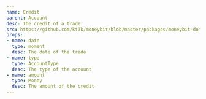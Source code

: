 ```yaml
---
name: Credit
parent: Account
desc: The credit of a trade
src: https://github.com/kt3k/moneybit/blob/master/packages/moneybit-domain/credit.js
props:
- name: date
  type: moment
  desc: The date of the trade
- name: type
  type: AccountType
  desc: The type of the account
- name: amount
  type: Money
  desc: The amount of the credit
---
```

